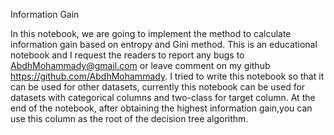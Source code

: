 Information Gain

In this notebook, we are going to implement the method to calculate information gain based on entropy and Gini method. This is an educational notebook and I request the readers to report any bugs to AbdhMohammady@gmail.com or leave comment on my github https://github.com/AbdhMohammady. I tried to write this notebook so that it can be used for other datasets, currently this notebook can be used for datasets with categorical columns and two-class for target column. At the end of the notebook, after obtaining the highest information gain,you can use this column as the root of the decision tree algorithm.
